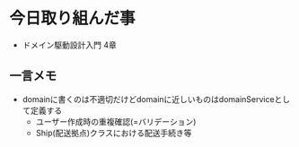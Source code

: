 # 今日取り組んだ事
- ドメイン駆動設計入門 4章

## 一言メモ
- domainに書くのは不適切だけどdomainに近しいものはdomainServiceとして定義する
    - ユーザー作成時の重複確認(=バリデーション)
    - Ship(配送拠点)クラスにおける配送手続き等
